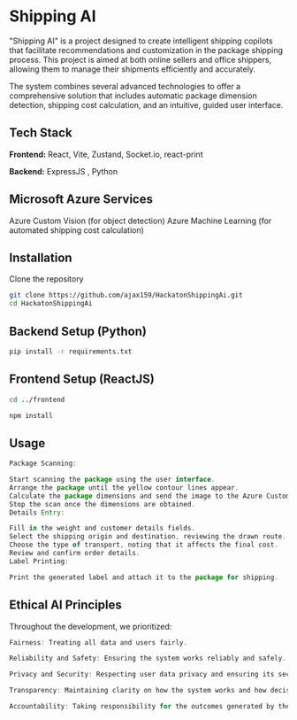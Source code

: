 
# Shipping AI

"Shipping AI" is a project designed to create intelligent shipping copilots that facilitate recommendations and customization in the package shipping process. This project is aimed at both online sellers and office shippers, allowing them to manage their shipments efficiently and accurately.

The system combines several advanced technologies to offer a comprehensive solution that includes automatic package dimension detection, shipping cost calculation, and an intuitive, guided user interface.




## Tech Stack

**Frontend:** React, Vite, Zustand, Socket.io, react-print

**Backend:** ExpressJS , Python 

## Microsoft Azure Services

Azure Custom Vision (for object detection)
Azure Machine Learning (for automated shipping cost calculation)


## Installation

Clone the repository

```bash
git clone https://github.com/ajax159/HackatonShippingAi.git
cd HackatonShippingAi
```
## Backend Setup (Python)
```bash
pip install -r requirements.txt
```
## Frontend Setup (ReactJS)
```bash
cd ../frontend

npm install
```


## Usage

```javascript
Package Scanning:

Start scanning the package using the user interface.
Arrange the package until the yellow contour lines appear.
Calculate the package dimensions and send the image to the Azure Custom Vision model.
Stop the scan once the dimensions are obtained.
Details Entry:

Fill in the weight and customer details fields.
Select the shipping origin and destination, reviewing the drawn route.
Choose the type of transport, noting that it affects the final cost.
Review and confirm order details.
Label Printing:

Print the generated label and attach it to the package for shipping.
```

## Ethical AI Principles

Throughout the development, we prioritized:
```javascript
Fairness: Treating all data and users fairly.
```
```javascript
Reliability and Safety: Ensuring the system works reliably and safely.
```
```javascript
Privacy and Security: Respecting user data privacy and ensuring its security.
```
```javascript
Transparency: Maintaining clarity on how the system works and how decisions are made.
```
```javascript
Accountability: Taking responsibility for the outcomes generated by the AI system.
```
